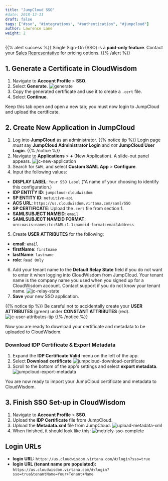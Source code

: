 ```yaml
---
title: "JumpCloud SSO"
#date: 2018-12-11
draft: false
tags: ["#sso", "#integrations", "#authentication", "#jumpcloud"]
author: Lawrence Lane
weight: 2
---
```


{{% alert success %}}
Single Sign-On (SSO) is a **paid-only feature**. Contact your [Sales Representative](mailto:dl-sales-metricly@virtualinstruments.com) for pricing options.
{{% /alert %}}

## 1. Generate a Certificate in CloudWisdom

1. Navigate to **Account Profile** > **SSO**.
2. Select **Generate**.
![generate](/images/_index/generate.png)
3. Copy the generated certificate and use it to create a `.cert` file.
4. Select **Continue**.

Keep this tab open and open a new tab; you must now login to JumpCloud and upload the certificate.

## 2. Create New Application in JumpCloud
1. Log into **JumpCloud** as an administrator.
{{% notice tip %}}
 Login page _must_ say **JumpCloud Administrator Login** and _not_  **JumpCloud User Login**.
{{% /notice %}}
2. Navigate to **Applications** > **+** (New Application). A slide-out panel appears.
![jc-new-application](/images/sso-jumpcloud/jc-new-application.png)
3. Search for `SAML` and select **Custom SAML App** > **Configure**.
4. Input the following values:
  - **DISPLAY LABEL**: `Your SSO Label` ("A name of your choosing to identify this configuration.)
  - **IDP ENTITY ID**: `jumpcloud-cloudwisdom`
  - **SP ENTITY ID**: `netuitive-api`
  - **ACS URL**: `https://us.cloudwisdom.virtana.com/saml/SSO`
  - **SP CERTIFICATE**:  Upload the .`cert` file from section 1.
  - **SAMLSUBJECT NAMEID**: `email`
  - **SAMLSUBJECT NAMEID FORMAT**: `urn:oasis:names:tc:SAML:1.1:nameid-format:emailAddress`
5. Create **USER ATTRIBUTES** for the following:
  - **email**: `email`
  - **firstName**: `firstname`
  - **lastName**: `lastname`
  - **role**: `Read Only`
6. Add your tenant name to the **Default Relay State** field if you do not want to enter it when logging into CloudWisdom from JumpCloud. Your tenant name is the company name you used when you signed up for a CloudWisdom account. Contact support if you do not know your tenant name.
![jc-relay-state](/images/sso-jumpcloud/jc-relay-state.png)
7. **Save** your new SSO application.

  {{% notice tip %}}
Be careful not to accidentally create your **USER ATTRIBUTES** (green) under **CONSTANT ATTRIBUTES** (red).
![jc-user-attributes-tip](/images/sso-jumpcloud/jc-user-attributes-tip.png)
{{% /notice %}}

Now you are ready to download your certificate and metadata to be uploaded to CloudWisdom.

### Download IDP Certificate & Export Metadata
1. Expand the **IDP Certificate Valid** menu on the left of the app.
2. Select **Download certificate**
![jumpcloud-download-certificate](/images/sso-jumpcloud/jumpcloud-download-certificate.png)
3. Scroll to the bottom of the app's settings and select **export metadata**.
![jumpcloud-export-metadata](/images/sso-jumpcloud/jumpcloud-export-metadata.png)

You are now ready to import your JumpCloud certificate and metadata to CloudWisdom.

## 3. Finish SSO Set-up in CloudWisdom

1. Navigate to **Account Profile** > **SSO**.
2. Upload the **IDP Certificate** file from JumpCloud.
2. Upload the **Metadata.xml** file from JumpCloud.
![upload-metadata-xml](/images/_index/upload-metadata-xml.png)
2. When finished, it should look like this:
![metricly-sso-complete](/images/sso-azure/metricly-sso-complete.png)


## Login URLs

- **login URL:** `https://us.cloudwisdom.virtana.com/#/login?sso=true`
- **login URL (tenant name pre populated):** `https://us.cloudwisdom.virtana.com/#/login?sso=true&tenantName=Your+Tenant+Name`
